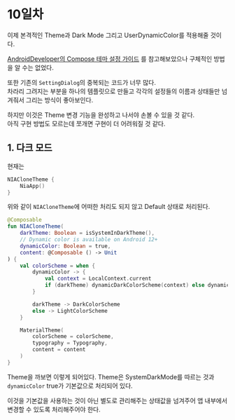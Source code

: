 # 10일차

이제 본격적인 Theme과 Dark Mode 그리고 UserDynamicColor를 적용해줄 것이다.

[AndroidDeveloper의 Compose 테마 설정 가이드](https://developer.android.com/codelabs/jetpack-compose-theming?hl=ko#0) 를 참고해보았으나 구체적인 방법을 알 수는 없었다.

또한 기존의 `SettingDialog`의 중복되는 코드가 너무 많다.   
차라리 그려지는 부분을 하나의 템플릿으로 만들고 각각의 설정들의 이름과 상태들만 넘겨줘서 그리는 방식이 좋아보인다.

하지만 이것은 Theme 변경 기능을 완성하고 나서야 손볼 수 있을 것 같다.   
아직 구현 방법도 모르는데 쪼개면 구현이 더 어려워질 것 같다.

## 1. 다크 모드
현재는 
```kotlin
NIACloneTheme {
    NiaApp()
}
```
위와 같이 `NIACloneTheme`에 어떠한 처리도 되지 않고 Default 상태로 처리된다.
```kotlin
@Composable
fun NIACloneTheme(
    darkTheme: Boolean = isSystemInDarkTheme(),
    // Dynamic color is available on Android 12+
    dynamicColor: Boolean = true,
    content: @Composable () -> Unit
) {
    val colorScheme = when {
        dynamicColor -> {
            val context = LocalContext.current
            if (darkTheme) dynamicDarkColorScheme(context) else dynamicLightColorScheme(context)
        }

        darkTheme -> DarkColorScheme
        else -> LightColorScheme
    }

    MaterialTheme(
        colorScheme = colorScheme,
        typography = Typography,
        content = content
    )
}
```
Theme을 까보면 이렇게 되어있다. Theme은 SystemDarkMode를 따르는 것과 `dynamicColor` true가 기본값으로 처리되어 있다.

이것을 기본값을 사용하는 것이 아닌 별도로 관리해주는 상태값을 넘겨주어 앱 내부에서 변경할 수 있도록 처리해주어야 한다.